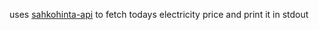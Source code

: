 uses [sahkohinta-api](https://sahkohinta-api.fi/documentation.htm) to fetch todays electricity price and print it in stdout
